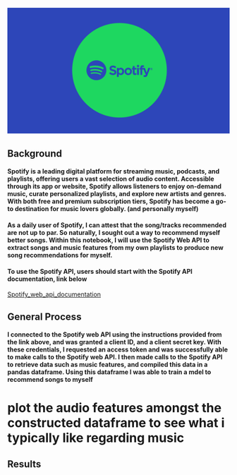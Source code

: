 ![picture_of_spotify_logo](https://github.com/ppatel0910/mySpotify_and_machine_learning/blob/main/images/Spotify-Generic-Header-1440x820-1.png)

## Background

#### Spotify is a leading digital platform for streaming music, podcasts, and playlists, offering users a vast selection of audio content. Accessible through its app or website, Spotify allows listeners to enjoy on-demand music, curate personalized playlists, and explore new artists and genres. With both free and premium subscription tiers, Spotify has become a go-to destination for music lovers globally. (and personally myself)

#### As a daily user of Spotify, I can attest that the song/tracks recommended are not up to par. So naturally, I sought out a way to recommend myself better songs. Within this notebook, I will use the Spotify Web API to extract songs and music features from my own playlists to produce new song recommendations for myself.

#### To use the Spotify API, users should start with the Spotify API documentation, link below
[Spotify_web_api_documentation](https://developer.spotify.com/documentation/web-api)

## General Process

#### I connected to the Spotify web API using the instructions provided from the link above, and was granted a client ID, and a client secret key. With these credentials, I requested an access token and was successfully able to make calls to the Spotify web API. I then made calls to the Spotify API to retrieve data such as music features, and compiled this data in a pandas dataframe. Using this dataframe I was able to train a  mdel to recommend songs to myself 

# plot the audio features amongst the constructed dataframe to see what i typically like regarding music

## Results